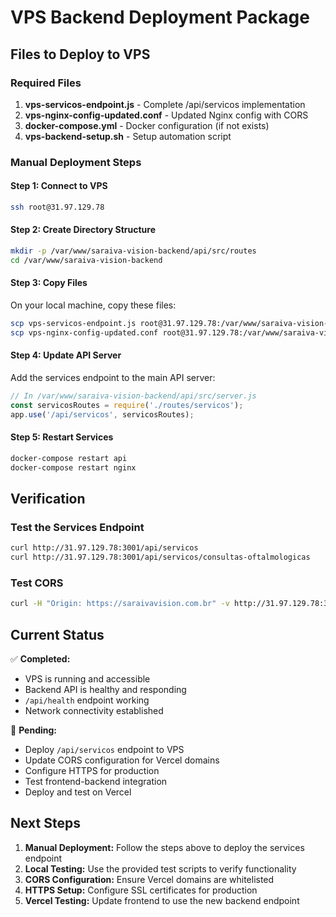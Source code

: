 # VPS Backend Deployment Package

## Files to Deploy to VPS

### Required Files
1. **vps-servicos-endpoint.js** - Complete /api/servicos implementation
2. **vps-nginx-config-updated.conf** - Updated Nginx config with CORS
3. **docker-compose.yml** - Docker configuration (if not exists)
4. **vps-backend-setup.sh** - Setup automation script

### Manual Deployment Steps

#### Step 1: Connect to VPS
```bash
ssh root@31.97.129.78
```

#### Step 2: Create Directory Structure
```bash
mkdir -p /var/www/saraiva-vision-backend/api/src/routes
cd /var/www/saraiva-vision-backend
```

#### Step 3: Copy Files
On your local machine, copy these files:
```bash
scp vps-servicos-endpoint.js root@31.97.129.78:/var/www/saraiva-vision-backend/api/src/routes/servicos.js
scp vps-nginx-config-updated.conf root@31.97.129.78:/var/www/saraiva-vision-backend/nginx/conf.d/saraiva-vision.conf
```

#### Step 4: Update API Server
Add the services endpoint to the main API server:
```javascript
// In /var/www/saraiva-vision-backend/api/src/server.js
const servicosRoutes = require('./routes/servicos');
app.use('/api/servicos', servicosRoutes);
```

#### Step 5: Restart Services
```bash
docker-compose restart api
docker-compose restart nginx
```

## Verification

### Test the Services Endpoint
```bash
curl http://31.97.129.78:3001/api/servicos
curl http://31.97.129.78:3001/api/servicos/consultas-oftalmologicas
```

### Test CORS
```bash
curl -H "Origin: https://saraivavision.com.br" -v http://31.97.129.78:3001/api/servicos
```

## Current Status

✅ **Completed:**
- VPS is running and accessible
- Backend API is healthy and responding
- `/api/health` endpoint working
- Network connectivity established

🔄 **Pending:**
- Deploy `/api/servicos` endpoint to VPS
- Update CORS configuration for Vercel domains
- Configure HTTPS for production
- Test frontend-backend integration
- Deploy and test on Vercel

## Next Steps

1. **Manual Deployment:** Follow the steps above to deploy the services endpoint
2. **Local Testing:** Use the provided test scripts to verify functionality
3. **CORS Configuration:** Ensure Vercel domains are whitelisted
4. **HTTPS Setup:** Configure SSL certificates for production
5. **Vercel Testing:** Update frontend to use the new backend endpoint